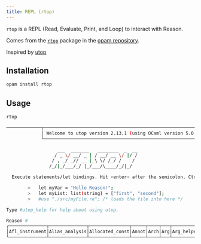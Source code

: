 ```yaml
---
title: REPL (rtop)
---
```


`rtop` is a REPL (Read, Evaluate, Print, and Loop) to interact with Reason.

Comes from the [`rtop`](https://opam.ocaml.org/packages/rtop) package in the [opam repository](https://opam.ocaml.org/packages/rtop/).

Inspired by [utop](https://github.com/ocaml-community/utop)

## Installation

```bash
opam install rtop
```

## Usage

```bash
rtop
```
```bash
─────────────┬─────────────────────────────────────────────────────────────┬──────────────
             │ Welcome to utop version 2.13.1 (using OCaml version 5.0.0)! │
             └─────────────────────────────────────────────────────────────┘

                   ___  _______   ________  _  __
                  / _ \/ __/ _ | / __/ __ \/ |/ /
                 / , _/ _// __ |_\ \/ /_/ /    /
                /_/|_/___/_/ |_/___/\____/_/|_/

  Execute statements/let bindings. Hit <enter> after the semicolon. Ctrl-d to quit.

        >   let myVar = "Hello Reason!";
        >   let myList: list(string) = ["first", "second"];
        >   #use "./src/myFile.re"; /* loads the file into here */

Type #utop_help for help about using utop.

Reason #
┌──────────────┬──────────────┬───────────────┬─────┬────┬───┬──────────┬─────┬──────────┐
│Afl_instrument│Alias_analysis│Allocated_const│Annot│Arch│Arg│Arg_helper│Array│ArrayLabel│
└──────────────┴──────────────┴───────────────┴─────┴────┴───┴──────────┴─────┴──────────┘
```
